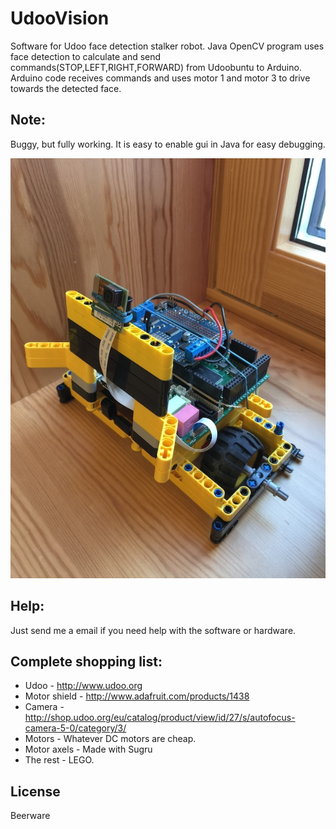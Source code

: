 UdooVision
==========
Software for Udoo face detection stalker robot.
Java OpenCV program uses face detection to calculate and send commands(STOP,LEFT,RIGHT,FORWARD) from Udoobuntu to Arduino. Arduino code receives commands and uses motor 1 and motor 3 to drive towards the detected face.


Note:
----------
Buggy, but fully working. It is easy to enable gui in Java for easy debugging. 

![Alt text](https://raw.githubusercontent.com/ftlno/UdooVision/master/IMG_0386.jpg "Udoo robot")

Help:
----------
Just send me a email if you need help with the software or hardware.

Complete shopping list:
----------
- Udoo - http://www.udoo.org
- Motor shield - http://www.adafruit.com/products/1438
- Camera - http://shop.udoo.org/eu/catalog/product/view/id/27/s/autofocus-camera-5-0/category/3/
- Motors - Whatever DC motors are cheap.
- Motor axels - Made with Sugru
- The rest - LEGO.

License
----------
Beerware
